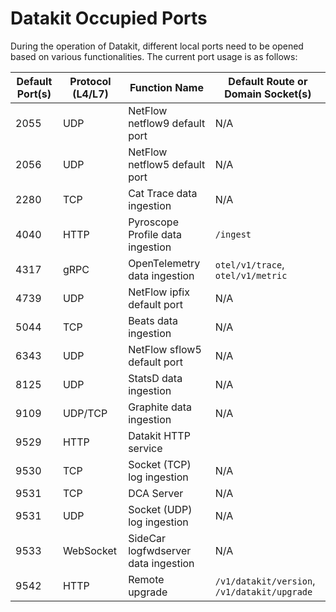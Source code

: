 # Datakit Occupied Ports

During the operation of Datakit, different local ports need to be opened based on various functionalities. The current port usage is as follows:

| Default Port(s) | Protocol (L4/L7) | Function Name                        | Default Route or Domain Socket(s)      |
| ---             | ---              | ---                                  | ---                                    |
| 2055            | UDP              | NetFlow netflow9 default port        | N/A                                     |
| 2056            | UDP              | NetFlow netflow5 default port        | N/A                                     |
| 2280            | TCP              | Cat Trace data ingestion             | N/A                                     |
| 4040            | HTTP             | Pyroscope Profile data ingestion     | `/ingest`                               |
| 4317            | gRPC             | OpenTelemetry data ingestion         | `otel/v1/trace`, `otel/v1/metric`       |
| 4739            | UDP              | NetFlow ipfix default port           | N/A                                     |
| 5044            | TCP              | Beats data ingestion                 | N/A                                     |
| 6343            | UDP              | NetFlow sflow5 default port          | N/A                                     |
| 8125            | UDP              | StatsD data ingestion                | N/A                                     |
| 9109            | UDP/TCP          | Graphite data ingestion              | N/A                                     |
| 9529            | HTTP             | Datakit HTTP service                |                                         |
| 9530            | TCP              | Socket (TCP) log ingestion           | N/A                                     |
| 9531            | TCP              | DCA Server                          | N/A                                     |
| 9531            | UDP              | Socket (UDP) log ingestion           | N/A                                     |
| 9533            | WebSocket        | SideCar logfwdserver data ingestion  | N/A                                     |
| 9542            | HTTP             | Remote upgrade                      | `/v1/datakit/version`, `/v1/datakit/upgrade` |